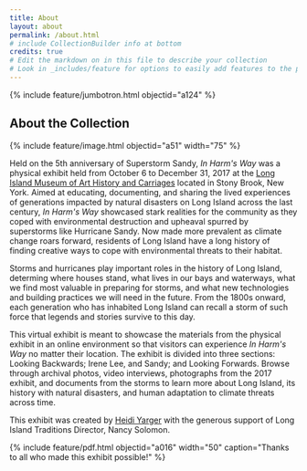 ```yaml
---
title: About
layout: about
permalink: /about.html
# include CollectionBuilder info at bottom
credits: true
# Edit the markdown on in this file to describe your collection
# Look in _includes/feature for options to easily add features to the page
---
```



{% include feature/jumbotron.html objectid="a124" %}

## About the Collection

{% include feature/image.html objectid="a51" width="75" %}

Held on the 5th anniversary of Superstorm Sandy, *In Harm's Way* was a physical exhibit held from October 6 to December 31, 2017 at the [Long Island Museum of Art History and Carriages](https://longislandmuseum.org/) located in Stony Brook, New York. Aimed at educating, documenting, and sharing the lived experiences of generations impacted by natural disasters on Long Island across the last century, *In Harm's Way* showcased stark realities for the community as they coped with environmental destruction and upheaval spurred by superstorms like Hurricane Sandy. Now made more prevalent as climate change roars forward, residents of Long Island have a long history of finding creative ways to cope with environmental threats to their habitat.

Storms and hurricanes play important roles in the history of Long Island, determing where houses stand, what lives in our bays and waterways, what we find most valuable in preparing for storms, and what new technologies and building practices we will need in the future. From the 1800s onward, each generation who has inhabited Long Island can recall a storm of such force that legends and stories survive to this day. 

This virtual exhibit is meant to showcase the materials from the physical exhibit in an online environment so that visitors can experience *In Harm's Way* no matter their location. The exhibit is divided into three sections: Looking Backwards; Irene Lee, and Sandy; and Looking Forwards. Browse through archival photos, video interviews, photographs from the 2017 exhibit, and documents from the storms to learn more about Long Island, its history with natural disasters, and human adaptation to climate threats across time. 

This exhibit was created by [Heidi Yarger](www.linkedin.com/in/heidi-yarger-93254114b) with the generous support of Long Island Traditions Director, Nancy Solomon. 

 {% include feature/pdf.html objectid="a016" width="50" caption="Thanks to all who made this exhibit possible!" %}





